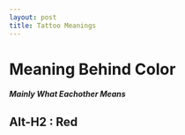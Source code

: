 ```yaml
---
layout: post
title: Tattoo Meanings 
---
```


# Meaning Behind Color 
##### Mainly What Eachother Means


Alt-H2 : Red 
------




